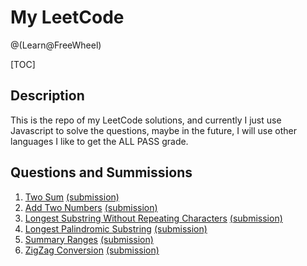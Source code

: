 # My LeetCode
@(Learn@FreeWheel)

[TOC]

## Description
This is the repo of my LeetCode solutions, and currently I just use Javascript to solve the questions, maybe in the future, I will use other languages I like to get the ALL PASS grade.

## Questions and Summissions

1. [Two Sum][1] [(submission)][2]
2. [Add Two Numbers][3] [(submission)][4]
3. [Longest Substring Without Repeating Characters][5] [(submission)][6]
4. [Longest Palindromic Substring][7] [(submission)][8]
5. [Summary Ranges][9] [(submission)][10]
6. [ZigZag Conversion][11] [(submission)][12]


  [1]: https://leetcode.com/problems/two-sum/
  [2]: https://github.com/MrHuxu/leetcode/blob/master/submissions/two-sum.js
  [3]: https://leetcode.com/problems/add-two-numbers/
  [4]: https://github.com/MrHuxu/leetcode/blob/master/submissions/add-two-numbers.js
  [5]: https://leetcode.com/problems/longest-substring-without-repeating-characters/
  [6]: https://github.com/MrHuxu/leetcode/blob/master/submissions/longest-substring-without-repeating-characters.jsions/add-two-numbers.js
  [7]: https://leetcode.com/problems/longest-palindromic-substring/
  [8]: https://github.com/MrHuxu/leetcode/blob/master/submissions/longest-palindromic-substring.js
  [9]: https://leetcode.com/problems/summary-ranges/
  [10]: https://github.com/MrHuxu/leetcode/blob/master/submissions/summary-ramges.js
  [11]: https://leetcode.com/problems/zigzag-conversion/
  [12]: https://github.com/MrHuxu/leetcode/blob/master/submissions/zigzag-conversion.js
